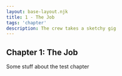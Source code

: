 ```yaml
---
layout: base-layout.njk
title: 1 - The Job
tags: 'chapter'
description: The crew takes a sketchy gig
---
```


## Chapter 1: The Job

Some stuff about the test chapter


